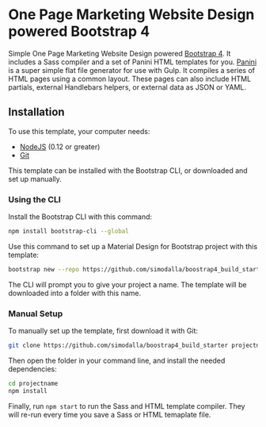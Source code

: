 # One Page Marketing Website Design powered Bootstrap 4

Simple One Page Marketing Website Design powered [Bootstrap 4](http://getbootstrap.com/). It includes a Sass compiler and a set of Panini HTML templates for you. [Panini](https://github.com/zurb/panini) is a super simple flat file generator for use with Gulp. It compiles a series of HTML pages using a common layout. These pages can also include HTML partials, external Handlebars helpers, or external data as JSON or YAML.

## Installation

To use this template, your computer needs:

- [NodeJS](https://nodejs.org/en/) (0.12 or greater)
- [Git](https://git-scm.com/)

This template can be installed with the Bootstrap CLI, or downloaded and set up manually.

### Using the CLI

Install the Bootstrap CLI with this command:

```bash
npm install bootstrap-cli --global
```

Use this command to set up a Material Design for Bootstrap project with this template:

```bash
bootstrap new --repo https://github.com/simodalla/boostrap4_build_starter
```

The CLI will prompt you to give your project a name. The template will be downloaded into a folder with this name.

### Manual Setup

To manually set up the template, first download it with Git:

```bash
git clone https://github.com/simodalla/boostrap4_build_starter projectname
```

Then open the folder in your command line, and install the needed dependencies:

```bash
cd projectname
npm install
```

Finally, run `npm start` to run the Sass and HTML template compiler. They will re-run every time you save a Sass or HTML temaplate file.

